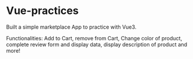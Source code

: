 # Vue-practices

Built a simple marketplace App to practice with Vue3.

Functionalities: Add to Cart, remove from Cart, Change color of product, complete review form and display data, display description of product and more!

